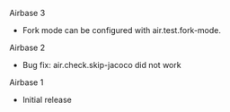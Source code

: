 Airbase 3

* Fork mode can be configured with air.test.fork-mode.

Airbase 2

* Bug fix: air.check.skip-jacoco did not work

Airbase 1

* Initial release

